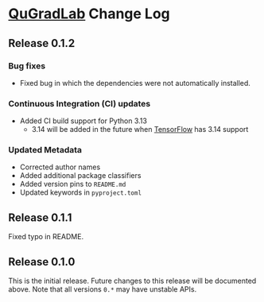 # [QuGradLab](README.md) Change Log

## Release 0.1.2

### Bug fixes
- Fixed bug in which the dependencies were not automatically installed.

### Continuous Integration (CI) updates
- Added CI build support for Python 3.13
    - 3.14 will be added in the future when [TensorFlow](https://www.tensorflow.org) has 3.14 support

### Updated Metadata
- Corrected author names
- Added additional package classifiers
- Added version pins to `README.md`
- Updated keywords in `pyproject.toml`

## Release 0.1.1

Fixed typo in README.

## Release 0.1.0

This is the initial release. Future changes to this release will be documented above. Note that all versions ``0.*`` may have unstable APIs.
